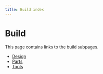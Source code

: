 ```yaml
---
title: Build index
---
```

# Build

This page contains links to the build subpages.

- [Design](design)
- [Parts](parts)
- [Tools](tools)
